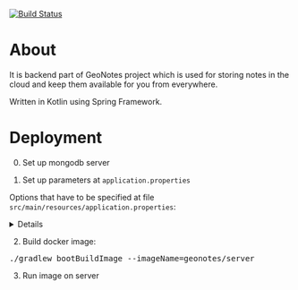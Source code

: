 [![Build Status](https://travis-ci.com/notesmen/geonotes-server.svg?token=UBkXChuz14opdpFfM5qT&branch=master)](https://travis-ci.com/notesmen/geonotes-server)

# About

It is backend part of GeoNotes project which is used for storing notes in the cloud and 
keep them available for you from everywhere. 

Written in Kotlin using Spring Framework.

# Deployment

0. Set up mongodb server

1. Set up parameters at `application.properties` 

Options that have to be specified at file `src/main/resources/application.properties`:

<details>
<pre>
spring.data.mongodb.host
spring.data.mongodb.port
spring.data.mongodb.database
spring.data.mongodb.authentication-database
spring.data.mongodb.username
spring.data.mongodb.password 
jwt.token-validity-duration # in hours
jwt.encoded-secret # your secret key, base64 encoded

\# default values
api.min-username-length=3
api.max-username-length=20
api.min-password-length=4
api.max-password-length=24
api.max-notes-per-request=30
api.max-title-length=20
api.max-text-length=1000
api.max-tags-total-length=1000
</pre>
</details>

2. Build docker image:
<pre>./gradlew bootBuildImage --imageName=geonotes/server</pre>

3. Run image on server
